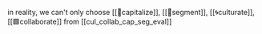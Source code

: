 in reality, we can't only choose [[🔵capitalize]], [[💜segment]], [[🌀culturate]], [[🟩collaborate]] from [[cul_collab_cap_seg_eval]]
